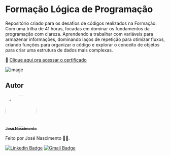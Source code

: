 # Formação Lógica de Programação
Repositório criado para os desafios de códigos realizados na Formação. Com uma trilha de 41 horas, focadas em dominar os fundamentos da programação com clareza. Aprendendo a trabalhar com variáveis para armazenar informações, dominando laços de repetição para otimizar fluxos, criando funções para organizar o código e explorar o conceito de objetos para criar uma estrutura de dados mais complexas. 

🔗 [Clique aqui pra acessar o certificado](.)

![image](https://hermes.dio.me/tracks/977d1b41-5888-44d7-8e4c-57d2348748dc.png)

## Autor

<a href="https://www.linkedin.com/in/jose-nascimento1/">
 <img style="border-radius: 50%;" src="https://avatars.githubusercontent.com/u/120229130?v=4" width="100px;" alt=""/>
 <br />
 <sub><b>José Nascimento</b></sub></a> <a href="https://www.linkedin.com/in/jose-nascimento1/" title="LinkedIn"></a>
 
Feito por José Nascimento 👨‍💻.

[![Linkedin Badge](https://img.shields.io/badge/-José-blue?style=flat-square&logo=Linkedin&logoColor=white&link=https://www.linkedin.com/in/jose-nascimento1/)](https://www.linkedin.com/in/jose-nascimento1/)
[![Gmail Badge](https://img.shields.io/badge/-jose.clemerson1903@gmail.com-c14438?style=flat-square&logo=Gmail&logoColor=white&link=mailto:jose.clemerson1903@gmail.com)](mailto:jose.clemerson1903@gmail.com)

